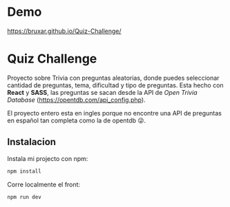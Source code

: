 # Demo

https://bruxar.github.io/Quiz-Challenge/
# Quiz Challenge

Proyecto sobre Trivia con preguntas aleatorias, donde puedes seleccionar cantidad de preguntas, tema, dificultad y tipo de preguntas. Esta hecho con **React** y **SASS**, las preguntas se sacan desde la API de *Open Trivia Database* (https://opentdb.com/api_config.php).

El proyecto entero esta en ingles porque no encontre una API de preguntas en español tan completa como la de opentdb 😜.


## Instalacion

Instala mi projecto con npm:

```bash
npm install
```

Corre localmente el front:

```bash
npm run dev
```
